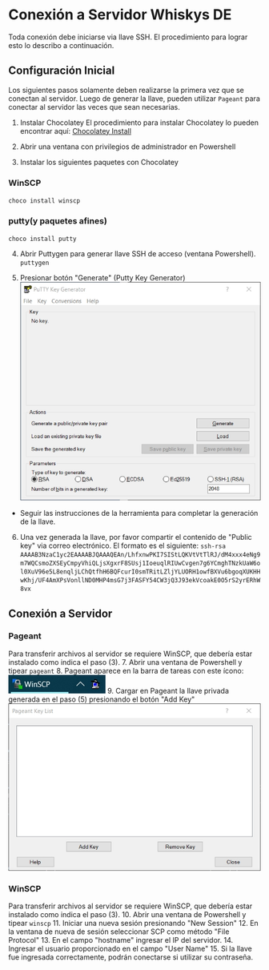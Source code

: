# Conexión a Servidor Whiskys DE
Toda conexión debe iniciarse via llave SSH.  El procedimiento para lograr esto lo describo a continuación.

##  Configuración Inicial

Los siguientes pasos solamente deben realizarse la primera vez que se conectan al servidor.  Luego de generar la llave, pueden utilizar `Pageant` para conectar al servidor las veces que sean necesarias.

1.  Instalar Chocolatey
El procedimiento para instalar Chocolatey lo pueden encontrar aquí: [Chocolatey Install](https://chocolatey.org/install)

2.  Abrir una ventana con privilegios de administrador en Powershell
3.  Instalar los siguientes paquetes con Chocolatey
###  WinSCP
`choco install winscp`

###  putty(y paquetes afines)
`choco install putty`

4.  Abrir Puttygen para generar llave SSH de acceso (ventana Powershell).
`puttygen`

5.  Presionar botón "Generate" (Putty Key Generator)
![Puttygen Image](https://github.com/suprematis/whiskys20/blob/master/screenshot_putty.jpg)
*  Seguir las instrucciones de la herramienta para completar la generación de la llave.

6.  Una vez generada la llave, por favor compartir el contenido de "Public key" via correo electrónico.  El formato es el siguiente:
`ssh-rsa AAAAB3NzaC1yc2EAAAABJQAAAQEAn/LhfxnwPKI7SIStLQKVtVtTlRJ/dM4xxx4eNg9m7WQCsmoZXSEyCmpyVhiQLjsXgxrF8SUsj1IoeuqlRIUwCvgen7g6YCmghTNzkUaW6ol0XuV96e5L8enqljLChQtfhH6BQFcurI0smTRitLZljYLUORH1owfBXVu6bgoqXUKHHwKhj/UF4AmXPsVonllND0MHP4msG7j3FASFY54CW3jQ3J93ekVcoakE0O5rS2yrERhW8vx`


##  Conexión a Servidor

###  Pageant

Para transferir archivos al servidor se requiere WinSCP, que debería estar instalado como indica el paso (3).
7.  Abrir una ventana de Powershell y tipear `pageant`
8.  Pageant aparece en la barra de tareas con este ícono:
![Pageant Image](https://github.com/suprematis/whiskys20/blob/master/screenshot_pageant_taskbar.jpg)
9.  Cargar en Pageant la llave privada generada en el paso (5) presionando el botón "Add Key"
![Pageant Image Taskbar](https://github.com/suprematis/whiskys20/blob/master/screenshot_pageant_addkey.jpg)


###  WinSCP

Para transferir archivos al servidor se requiere WinSCP, que debería estar instalado como indica el paso (3).
10.  Abrir una ventana de Powershell y tipear `winscp`
11.  Iniciar una nueva sesión presionando "New Session"
12.  En la ventana de nueva de sesión seleccionar SCP como método "File Protocol"
13.  En el campo "hostname" ingresar el IP del servidor.
14.  Ingresar el usuario proporcionado en el campo "User Name"
15.  Si la llave fue ingresada correctamente, podrán conectarse si utilizar su contraseña.
